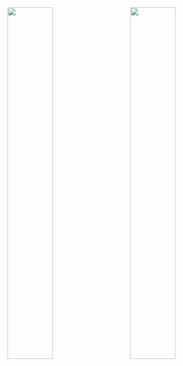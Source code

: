 <img src="https://github-readme-stats.vercel.app/api?username=Graeme22&show_icons=true&count_private=true&hide_border=true&include_all_commits=true" align="left" width="45%"/>
<img src="https://github-readme-stats.vercel.app/api/top-langs?username=Graeme22&langs_count=8&hide=Jupyter%20Notebook,Vim%20script&layout=compact" align="right" width="45%"/>
